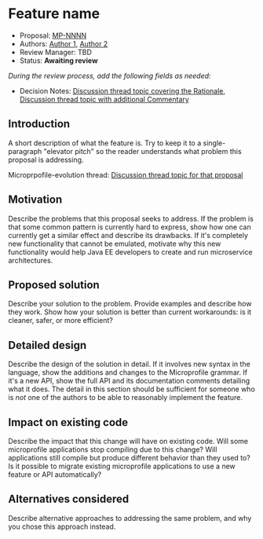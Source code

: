 # Feature name

* Proposal: [MP-NNNN](NNNN-filename.md)
* Authors: [Author 1](https://github.com/<yourname>), [Author 2](https://github.com/<yourname>)
* Review Manager: TBD
* Status: **Awaiting review**

*During the review process, add the following fields as needed:*

* Decision Notes: [Discussion thread topic covering the  Rationale](https://groups.google.com/forum/#!forum/microprofile), [Discussion thread topic with additional Commentary](https://groups.google.com/forum/#!forum/microprofile)

## Introduction

A short description of what the feature is. Try to keep it to a
single-paragraph "elevator pitch" so the reader understands what
problem this proposal is addressing.

Microprpofile-evolution thread: [Discussion thread topic for that proposal](https://groups.google.com/forum/#!forum/microprofile)

## Motivation

Describe the problems that this proposal seeks to address. If the
problem is that some common pattern is currently hard to express, show
how one can currently get a similar effect and describe its
drawbacks. If it's completely new functionality that cannot be
emulated, motivate why this new functionality would help Java EE developers to create and run microservice architectures.

## Proposed solution

Describe your solution to the problem. Provide examples and describe
how they work. Show how your solution is better than current
workarounds: is it cleaner, safer, or more efficient?

## Detailed design

Describe the design of the solution in detail. If it involves new
syntax in the language, show the additions and changes to the Microprofile
grammar. If it's a new API, show the full API and its documentation
comments detailing what it does. The detail in this section should be
sufficient for someone who is *not* one of the authors to be able to
reasonably implement the feature.

## Impact on existing code

Describe the impact that this change will have on existing code. Will some
microprofile applications stop compiling due to this change? Will applications still
compile but produce different behavior than they used to? Is it
possible to migrate existing microprofile applications to use a new feature or API automatically?

## Alternatives considered

Describe alternative approaches to addressing the same problem, and
why you chose this approach instead.
